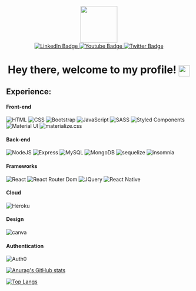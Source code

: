 <div id="header" align="center">
  <img src="https://media.giphy.com/media/M9gbBd9nbDrOTu1Mqx/giphy.gif" width="100"/>
</div>

<div id="badges" align="center">
  <a href="your-linkedin-URL">
    <img src="https://img.shields.io/badge/LinkedIn-blue?style=for-the-badge&logo=linkedin&logoColor=white" alt="LinkedIn Badge"/>
  </a>
  <a href="your-youtube-URL">
    <img src="https://img.shields.io/badge/YouTube-red?style=for-the-badge&logo=youtube&logoColor=white" alt="Youtube Badge"/>
  </a>
  <a href="your-twitter-URL">
    <img src="https://img.shields.io/badge/Twitter-blue?style=for-the-badge&logo=twitter&logoColor=white" alt="Twitter Badge"/>
  </a>
  <h1>
  Hey there, welcome to my profile!
  <img src=https://komarev.com/ghpvc/?MattCross01 = GitHub_Username align="center" width="30px"/>
</h1>
</div>


## Experience:
<!--  HTML / CSS / BOOTSTRAP / Javascript / SASS / NodeJS / Express / React / MongoDB -->

#### Front-end

<p>
  <img alt="HTML" src="https://img.shields.io/badge/HTML5-E34F26?style=for-the-badge&logo=html5&logoColor=white" />
  <img alt="CSS" src="https://img.shields.io/badge/CSS3-1572B6?style=for-the-badge&logo=css3&logoColor=white" />
  <img alt="Bootstrap" src="https://img.shields.io/badge/Bootstrap-563D7C?style=for-the-badge&logo=bootstrap&logoColor=white" />
  <img alt="JavaScript" src="https://img.shields.io/badge/JavaScript-323330?style=for-the-badge&logo=javascript&logoColor=F7DF1E" />
<!--  <img alt= "Typescript" src = "https://badgen.net/badge/icon/typescript?icon=typescript&label&style=flat" /> -->
  <img alt="SASS" src = "https://img.shields.io/badge/Sass-CC6699?style=for-the-badge&logo=sass&logoColor=white" />
   <!-- <img alt="TailWind" src = "https://img.shields.io/badge/Tailwind_CSS-38B2AC?style=for-the-badge&logo=tailwind-css&logoColor=white"> -->
 <img alt="Styled Components" src = "https://img.shields.io/badge/styled--components-DB7093?style=for-the-badge&logo=styled-components&logoColor=white">
 <img alt="Material UI" src = "https://img.shields.io/badge/Material--UI-0081CB?style=for-the-badge&logo=material-ui&logoColor=white">
 <img alt="materialize.css" src="https://img.shields.io/badge/-materialize--css-ff69b4?style=for-the-badge&logo=materialize--css&logoColor=white">
 </p>

 
 
 #### Back-end
 
 <p>
  <img alt="NodeJS" src = "https://img.shields.io/badge/Node.js-339933?style=for-the-badge&logo=nodedotjs&logoColor=white" />
  <img alt="Express" src = "https://img.shields.io/badge/Express.js-000000?style=for-the-badge&logo=express&logoColor=white" />
  <img alt="MySQL" src = "https://img.shields.io/badge/MySQL-005C84?style=for-the-badge&logo=mysql&logoColor=white">
  <img alt="MongoDB" src = "https://img.shields.io/badge/MongoDB-white?style=for-the-badge&logo=mongodb&logoColor=4EA94B">
    <img alt="sequelize" src="https://img.shields.io/badge/Sequelize-52B0E7?style=for-the-badge&logo=Sequelize&logoColor=white">
  <img alt="insomnia" src="https://img.shields.io/badge/Insomnia-5849be?style=for-the-badge&logo=Insomnia&logoColor=white">
  </p>

  
  
#### Frameworks

<p>
  <img alt="React" src="https://img.shields.io/badge/React-20232A?style=for-the-badge&logo=react&logoColor=61DAFB" />
<!--   <img alt="Gatsby" src="https://img.shields.io/badge/Gatsby-663399?style=for-the-badge&logo=gatsby&logoColor=white&style=flat" /> -->
<img alt="React Router Dom" src="https://img.shields.io/badge/React_Router-CA4245?style=for-the-badge&logo=react-router&logoColor=white">
<img alt="JQuery" src="https://img.shields.io/badge/jQuery-0769AD?style=for-the-badge&logo=jquery&logoColor=white">
 <img alt="React Native" src="https://img.shields.io/badge/React_Native-20232A?style=for-the-badge&logo=react&logoColor=61DAFB"> 
</p>

#### Cloud

<p>
    <img alt="Heroku" src="https://img.shields.io/badge/Heroku-430098?style=for-the-badge&logo=heroku&logoColor=white">
</p>

#### Design

<p>
     <img alt="canva" src="https://img.shields.io/badge/Canva-%2300C4CC.svg?&style=for-the-badge&logo=Canva&logoColor=white">
</p>

#### Authentication

<p>
     <img alt="Auth0" src="https://img.shields.io/badge/Auth0-20232A?style=for-the-badge&logo=Auth0&logoColor=Red" />
</p>


[![Anurag's GitHub stats](https://github-readme-stats.vercel.app/api?username=MattCross01&show_icons=true&theme=tokyonight)](https://github.com/anuraghazra/github-readme-stats)

[![Top Langs](https://github-readme-stats.vercel.app/api/top-langs/?username=MattCross01&layout=compact&langs_count=10&theme=tokyonight&count_private=true&show_icons=true)](https://github.com/anuraghazra/github-readme-stats)

<!-- [![Anurag's GitHub stats](https://github-readme-stats.vercel.app/api?username=zachinjapan&show_icons=true&theme=tokyonight&count_private=true)](https://github.com/anuraghazra/github-readme-stats) -->

